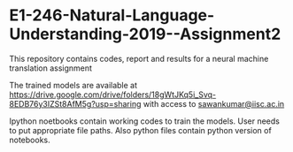# E1-246-Natural-Language-Understanding-2019--Assignment2
This repository contains codes, report and results for a neural machine translation assignment

The trained models are available at https://drive.google.com/drive/folders/18gWtJKq5i_Svq-8EDB76y3IZSt8AfM5g?usp=sharing with access to sawankumar@iisc.ac.in

Ipython noetbooks contain working codes to train the models. User needs to put appropriate file paths. Also python files contain python version of notebooks.
